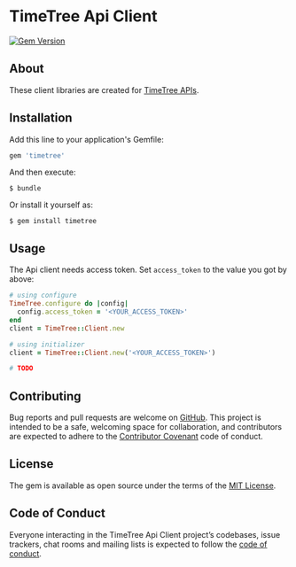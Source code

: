 # TimeTree Api Client

[![Gem Version](https://badge.fury.io/rb/timetree.svg)](http://badge.fury.io/rb/timetree)

## About

These client libraries are created for [TimeTree APIs](https://developers.timetreeapp.com/en).

## Installation

Add this line to your application's Gemfile:

```ruby
gem 'timetree'
```

And then execute:

    $ bundle

Or install it yourself as:

    $ gem install timetree

## Usage

The Api client needs access token.
Set `access_token` to the value you got by above:

```ruby
# using configure
TimeTree.configure do |config|
  config.access_token = '<YOUR_ACCESS_TOKEN>'
end
client = TimeTree::Client.new

# using initializer
client = TimeTree::Client.new('<YOUR_ACCESS_TOKEN>')

# TODO
```

## Contributing

Bug reports and pull requests are welcome on [GitHub](https://github.com/koshilife/timetree-api-ruby-client). This project is intended to be a safe, welcoming space for collaboration, and contributors are expected to adhere to the [Contributor Covenant](http://contributor-covenant.org) code of conduct.

## License

The gem is available as open source under the terms of the [MIT License](https://opensource.org/licenses/MIT).

## Code of Conduct

Everyone interacting in the TimeTree Api Client project’s codebases, issue trackers, chat rooms and mailing lists is expected to follow the [code of conduct](https://github.com/koshilife/timetree-api-ruby-client/blob/master/CODE_OF_CONDUCT.md).
